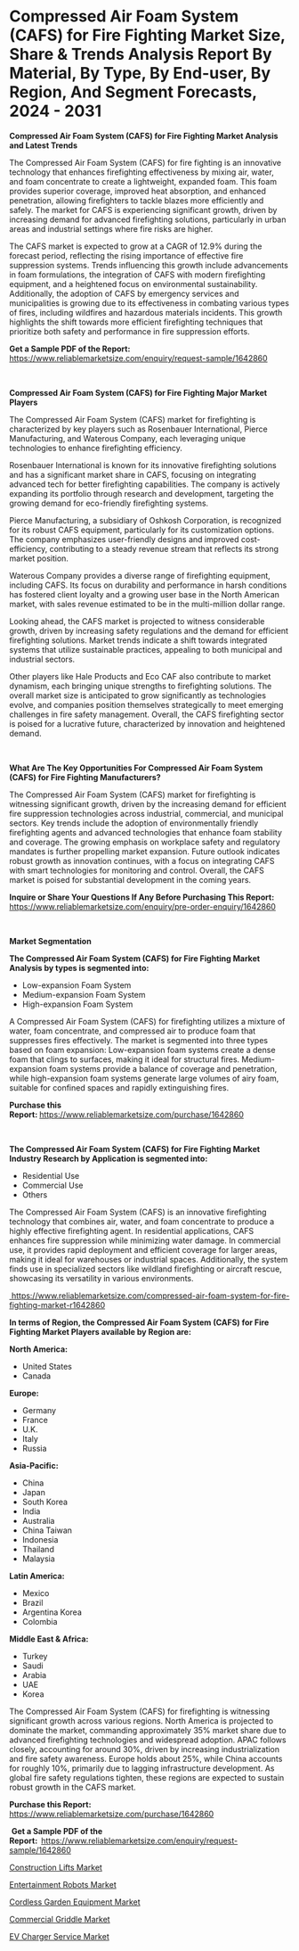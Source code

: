 <p><h1>Compressed Air Foam System (CAFS) for Fire Fighting Market Size, Share & Trends Analysis Report By Material, By Type, By End-user, By Region, And Segment Forecasts, 2024 - 2031</h1></p><p><strong>Compressed Air Foam System (CAFS) for Fire Fighting Market Analysis and Latest Trends</strong></p>
<p><p>The Compressed Air Foam System (CAFS) for fire fighting is an innovative technology that enhances firefighting effectiveness by mixing air, water, and foam concentrate to create a lightweight, expanded foam. This foam provides superior coverage, improved heat absorption, and enhanced penetration, allowing firefighters to tackle blazes more efficiently and safely. The market for CAFS is experiencing significant growth, driven by increasing demand for advanced firefighting solutions, particularly in urban areas and industrial settings where fire risks are higher.</p><p>The CAFS market is expected to grow at a CAGR of 12.9% during the forecast period, reflecting the rising importance of effective fire suppression systems. Trends influencing this growth include advancements in foam formulations, the integration of CAFS with modern firefighting equipment, and a heightened focus on environmental sustainability. Additionally, the adoption of CAFS by emergency services and municipalities is growing due to its effectiveness in combating various types of fires, including wildfires and hazardous materials incidents. This growth highlights the shift towards more efficient firefighting techniques that prioritize both safety and performance in fire suppression efforts.</p></p>
<p><strong>Get a Sample PDF of the Report:&nbsp;</strong> <a href="https://www.reliablemarketsize.com/enquiry/request-sample/1642860?utm_campaign=1591&utm_medium=2&utm_source=Github&utm_content=ia&utm_term=23102024&utm_id=compressed-air-foam-system-cafs-for-fire-fighting">https://www.reliablemarketsize.com/enquiry/request-sample/1642860</a></p>
<p>&nbsp;</p>
<p><strong>Compressed Air Foam System (CAFS) for Fire Fighting Major Market Players</strong></p>
<p><p>The Compressed Air Foam System (CAFS) market for firefighting is characterized by key players such as Rosenbauer International, Pierce Manufacturing, and Waterous Company, each leveraging unique technologies to enhance firefighting efficiency. </p><p>Rosenbauer International is known for its innovative firefighting solutions and has a significant market share in CAFS, focusing on integrating advanced tech for better firefighting capabilities. The company is actively expanding its portfolio through research and development, targeting the growing demand for eco-friendly firefighting systems. </p><p>Pierce Manufacturing, a subsidiary of Oshkosh Corporation, is recognized for its robust CAFS equipment, particularly for its customization options. The company emphasizes user-friendly designs and improved cost-efficiency, contributing to a steady revenue stream that reflects its strong market position.</p><p>Waterous Company provides a diverse range of firefighting equipment, including CAFS. Its focus on durability and performance in harsh conditions has fostered client loyalty and a growing user base in the North American market, with sales revenue estimated to be in the multi-million dollar range.</p><p>Looking ahead, the CAFS market is projected to witness considerable growth, driven by increasing safety regulations and the demand for efficient firefighting solutions. Market trends indicate a shift towards integrated systems that utilize sustainable practices, appealing to both municipal and industrial sectors.</p><p>Other players like Hale Products and Eco CAF also contribute to market dynamism, each bringing unique strengths to firefighting solutions. The overall market size is anticipated to grow significantly as technologies evolve, and companies position themselves strategically to meet emerging challenges in fire safety management. Overall, the CAFS firefighting sector is poised for a lucrative future, characterized by innovation and heightened demand.</p></p>
<p>&nbsp;</p>
<p><strong>What Are The Key Opportunities For Compressed Air Foam System (CAFS) for Fire Fighting Manufacturers?</strong></p>
<p><p>The Compressed Air Foam System (CAFS) market for firefighting is witnessing significant growth, driven by the increasing demand for efficient fire suppression technologies across industrial, commercial, and municipal sectors. Key trends include the adoption of environmentally friendly firefighting agents and advanced technologies that enhance foam stability and coverage. The growing emphasis on workplace safety and regulatory mandates is further propelling market expansion. Future outlook indicates robust growth as innovation continues, with a focus on integrating CAFS with smart technologies for monitoring and control. Overall, the CAFS market is poised for substantial development in the coming years.</p></p>
<p><strong>Inquire or Share Your Questions If Any Before Purchasing This Report:</strong> <a href="https://www.reliablemarketsize.com/enquiry/pre-order-enquiry/1642860?utm_campaign=1591&utm_medium=2&utm_source=Github&utm_content=ia&utm_term=23102024&utm_id=compressed-air-foam-system-cafs-for-fire-fighting">https://www.reliablemarketsize.com/enquiry/pre-order-enquiry/1642860</a></p>
<p>&nbsp;</p>
<p><strong>Market Segmentation</strong></p>
<p><strong>The Compressed Air Foam System (CAFS) for Fire Fighting Market Analysis by types is segmented into:</strong></p>
<p><ul><li>Low-expansion Foam System</li><li>Medium-expansion Foam System</li><li>High-expansion Foam System</li></ul></p>
<p><p>A Compressed Air Foam System (CAFS) for firefighting utilizes a mixture of water, foam concentrate, and compressed air to produce foam that suppresses fires effectively. The market is segmented into three types based on foam expansion: Low-expansion foam systems create a dense foam that clings to surfaces, making it ideal for structural fires. Medium-expansion foam systems provide a balance of coverage and penetration, while high-expansion foam systems generate large volumes of airy foam, suitable for confined spaces and rapidly extinguishing fires.</p></p>
<p><strong>Purchase this Report:&nbsp;</strong><a href="https://www.reliablemarketsize.com/purchase/1642860?utm_campaign=1591&utm_medium=2&utm_source=Github&utm_content=ia&utm_term=23102024&utm_id=compressed-air-foam-system-cafs-for-fire-fighting">https://www.reliablemarketsize.com/purchase/1642860</a></p>
<p>&nbsp;</p>
<p><strong>The Compressed Air Foam System (CAFS) for Fire Fighting Market Industry Research by Application is segmented into:</strong></p>
<p><ul><li>Residential Use</li><li>Commercial Use</li><li>Others</li></ul></p>
<p><p>The Compressed Air Foam System (CAFS) is an innovative firefighting technology that combines air, water, and foam concentrate to produce a highly effective firefighting agent. In residential applications, CAFS enhances fire suppression while minimizing water damage. In commercial use, it provides rapid deployment and efficient coverage for larger areas, making it ideal for warehouses or industrial spaces. Additionally, the system finds use in specialized sectors like wildland firefighting or aircraft rescue, showcasing its versatility in various environments.</p></p>
<p><a href="https://www.reliablemarketsize.com/compressed-air-foam-system-for-fire-fighting-market-r1642860?utm_campaign=1591&utm_medium=2&utm_source=Github&utm_content=ia&utm_term=23102024&utm_id=compressed-air-foam-system-cafs-for-fire-fighting">&nbsp;https://www.reliablemarketsize.com/compressed-air-foam-system-for-fire-fighting-market-r1642860</a></p>
<p><strong>In terms of Region, the Compressed Air Foam System (CAFS) for Fire Fighting Market Players available by Region are:</strong></p>
<p>
    <p> <strong> North America: </strong>
        <ul>
            <li>United States</li>
            <li>Canada</li>
        </ul>
        </p> 
    <p> <strong> Europe: </strong>
        <ul>
            <li>Germany</li>
            <li>France</li>
            <li>U.K.</li>
            <li>Italy</li>
            <li>Russia</li>
        </ul>
        </p> 
    <p> <strong> Asia-Pacific: </strong>
        <ul>
            <li>China</li>
            <li>Japan</li>
            <li>South Korea</li>
            <li>India</li>
            <li>Australia</li>
            <li>China Taiwan</li>
            <li>Indonesia</li>
            <li>Thailand</li>
            <li>Malaysia</li>
        </ul>
        </p> 
    <p> <strong> Latin America: </strong>
        <ul>
            <li>Mexico</li>
            <li>Brazil</li>
            <li>Argentina Korea</li>
            <li>Colombia</li>
        </ul>
        </p> 
    <p> <strong> Middle East & Africa: </strong>
        <ul>
            <li>Turkey</li>
            <li>Saudi</li>
            <li>Arabia</li>
            <li>UAE</li>
            <li>Korea</li>
        </ul>
    </p>
    </p>
<p><p>The Compressed Air Foam System (CAFS) for firefighting is witnessing significant growth across various regions. North America is projected to dominate the market, commanding approximately 35% market share due to advanced firefighting technologies and widespread adoption. APAC follows closely, accounting for around 30%, driven by increasing industrialization and fire safety awareness. Europe holds about 25%, while China accounts for roughly 10%, primarily due to lagging infrastructure development. As global fire safety regulations tighten, these regions are expected to sustain robust growth in the CAFS market.</p></p>
<p><strong>Purchase this Report: </strong><a href="https://www.reliablemarketsize.com/purchase/1642860?utm_campaign=1591&utm_medium=2&utm_source=Github&utm_content=ia&utm_term=23102024&utm_id=compressed-air-foam-system-cafs-for-fire-fighting">https://www.reliablemarketsize.com/purchase/1642860</a></p>
<p>&nbsp;<strong>Get a Sample PDF of the Report:&nbsp;&nbsp;</strong><a href="https://www.reliablemarketsize.com/enquiry/request-sample/1642860?utm_campaign=1591&utm_medium=2&utm_source=Github&utm_content=ia&utm_term=23102024&utm_id=compressed-air-foam-system-cafs-for-fire-fighting">https://www.reliablemarketsize.com/enquiry/request-sample/1642860</a></p>
<p><strong></strong></p>
<p><p><a href="https://www.linkedin.com/pulse/construction-lifts-market-size-status-forecast-2024-2031-x2rnf?utm_campaign=1591&utm_medium=2&utm_source=Github&utm_content=ia&utm_term=23102024&utm_id=compressed-air-foam-system-cafs-for-fire-fighting">Construction Lifts Market</a></p><p><a href="https://www.linkedin.com/pulse/entertainment-robots-market-research-report-exploring-size-revenue-jlqgf?utm_campaign=1591&utm_medium=2&utm_source=Github&utm_content=ia&utm_term=23102024&utm_id=compressed-air-foam-system-cafs-for-fire-fighting">Entertainment Robots Market</a></p><p><a href="https://www.linkedin.com/pulse/cordless-garden-equipment-market-global-regional-analysis-3s53f?utm_campaign=1591&utm_medium=2&utm_source=Github&utm_content=ia&utm_term=23102024&utm_id=compressed-air-foam-system-cafs-for-fire-fighting">Cordless Garden Equipment Market</a></p><p><a href="https://www.linkedin.com/pulse/trends-global-commercial-griddle-market-forecast-analysis-xtxsf?utm_campaign=1591&utm_medium=2&utm_source=Github&utm_content=ia&utm_term=23102024&utm_id=compressed-air-foam-system-cafs-for-fire-fighting">Commercial Griddle Market</a></p><p><a href="https://www.linkedin.com/pulse/in-depth-analysis-global-ev-charger-service-market-scope-its-7yibe?utm_campaign=1591&utm_medium=2&utm_source=Github&utm_content=ia&utm_term=23102024&utm_id=compressed-air-foam-system-cafs-for-fire-fighting">EV Charger Service Market</a></p></p>